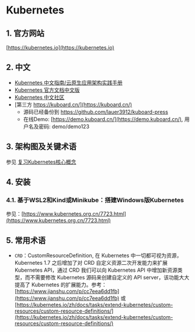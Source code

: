 # Kubernetes

## 1. 官方网站

[https://kubernetes.io](https://kubernetes.io)

## 2. 中文

* [Kubernetes 中文指南/云原生应用架构实践手册](https://jimmysong.io/kubernetes-handbook/)
* [Kubernetes 官方文档中文版](https://kubernetes.io/docs/home/)
* [Kubernetes 中文社区](https://www.kubernetes.org.cn/)
* [第三方 https://kuboard.cn/](https://kuboard.cn/)
  * 源码已经备份到 https://github.com/lauer3912/kuboard-press
  * 在线Demo: [https://demo.kuboard.cn/](https://demo.kuboard.cn/), 用户名及密码: demo/demo123

## 3. 架构图及关键术语

参见 [复习Kubernetes核心概念](https://kuboard.cn/learning/k8s-basics/k8s-core-concepts.html)

## 4. 安装

### 4.1. 基于WSL2和Kind或Minikube：搭建Windows版Kubernetes

参见：[https://www.kubernetes.org.cn/7723.html](https://www.kubernetes.org.cn/7723.html)

## 5. 常用术语

* `CRD`：CustomResourceDefinition, 在 Kubernetes 中一切都可视为资源，Kubernetes 1.7 之后增加了对 CRD 自定义资源二次开发能力来扩展 Kubernetes API，通过 CRD 我们可以向 Kubernetes API 中增加新资源类型，而不需要修改 Kubernetes 源码来创建自定义的 API server，该功能大大提高了 Kubernetes 的扩展能力。参考：[https://www.jianshu.com/p/cc7eea6dd1fb](https://www.jianshu.com/p/cc7eea6dd1fb) 或 [https://kubernetes.io/zh/docs/tasks/extend-kubernetes/custom-resources/custom-resource-definitions/](https://kubernetes.io/zh/docs/tasks/extend-kubernetes/custom-resources/custom-resource-definitions/)
